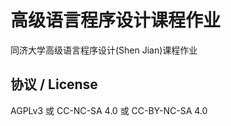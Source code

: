 # 高级语言程序设计课程作业

同济大学高级语言程序设计(Shen Jian)课程作业

## 协议 / License

AGPLv3 或 CC-NC-SA 4.0 或 CC-BY-NC-SA 4.0
